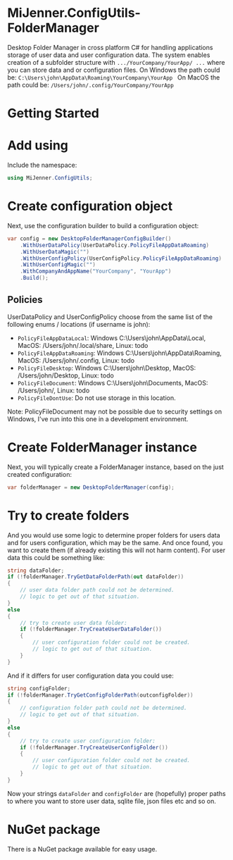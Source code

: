 # MiJenner.ConfigUtils-FolderManager

Desktop Folder Manager in cross platform C# for handling applications storage of user data and user configuration data. 
The system enables creation of a subfolder structure with `.../YourCompany/YourApp/ ...` where you can store data and or configuration files. 
On Windows the path could be: 
`
C:\Users\john\AppData\Roaming\YourCompany\YourApp 
`
On MacOS the path could be: 
`
/Users/john/.config/YourCompany/YourApp 
`

# Getting Started 
# Add using 
Include the namespace: 
```cs
using MiJenner.ConfigUtils;
```

# Create configuration object 
Next, use the configuration builder to build a configuration object: 
```cs
var config = new DesktopFolderManagerConfigBuilder()
    .WithUserDataPolicy(UserDataPolicy.PolicyFileAppDataRoaming)
    .WithUserDataMagic("")
    .WithUserConfigPolicy(UserConfigPolicy.PolicyFileAppDataRoaming)
    .WithUserConfigMagic("")
    .WithCompanyAndAppName("YourCompany", "YourApp")
    .Build();
```

## Policies 
UserDataPolicy and UserConfigPolicy choose from the same list of the following enums / locations (if username is john): 
* ```PolicyFileAppDataLocal```: Windows C:\Users\john\AppData\Local, MacOS: /Users/john/.local/share, Linux: todo 
* ```PolicyFileAppDataRoaming```: Windows C:\Users\john\AppData\Roaming, MacOS: /Users/john/.config, Linux: todo  
* ```PolicyFileDesktop```: Windows C:\Users\john\Desktop, MacOS: /Users/john/Desktop, Linux: todo  
* ```PolicyFileDocument```: Windows C:\Users\john\Documents, MacOS: /Users/john/, Linux: todo 
* ```PolicyFileDontUse```: Do not use storage in this location.  

Note: PolicyFileDocument may not be possible due to security settings on Windows, I've run into this one in a development environment.  

# Create FolderManager instance 
Next, you will typically create a FolderManager instance, based on the just created configuration: 

```cs
var folderManager = new DesktopFolderManager(config);
```

# Try to create folders 
And you would use some logic to determine proper folders for users data and for users configuration, which may be the same. And once found, you want to create them (if already existing this will not harm content). For user data this could be something like: 
```cs
string dataFolder;
if (!folderManager.TryGetDataFolderPath(out dataFolder))
{
    // user data folder path could not be determined. 
    // logic to get out of that situation.
}
else
{
    // try to create user data folder: 
    if (!folderManager.TryCreateUserDataFolder())
    {
        // user configuration folder could not be created. 
        // logic to get out of that situation. 
    }
}
```

And if it differs for user configuration data you could use: 
```cs
string configFolder;
if (!folderManager.TryGetConfigFolderPath(outconfigFolder)) 
{
    // configuration folder path could not be determined. 
    // logic to get out of that situation.
}
else
{
    // try to create user configuration folder: 
    if (!folderManager.TryCreateUserConfigFolder())
    {
        // user configuration folder could not be created. 
        // logic to get out of that situation. 
    }
}
```

Now your strings `dataFolder` and `configFolder` are (hopefully) proper paths to where you want to store user data, sqlite file, json files etc and so on. 

# NuGet package 
There is a NuGet package available for easy usage.
